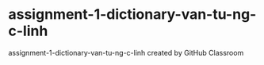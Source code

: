 # assignment-1-dictionary-van-tu-ng-c-linh
assignment-1-dictionary-van-tu-ng-c-linh created by GitHub Classroom
